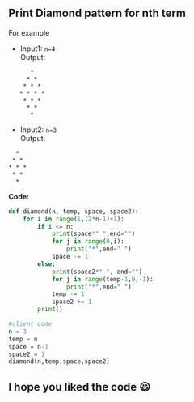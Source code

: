 ## Print Diamond pattern for nth term
For example
* Input1: `n=4`\
Output:
```
      *
     * *
    * * *
   * * * *
    * * *
     * *
      *
``` 
* Input2: `n=3`\
Output:
```
  * 
 * * 
* * * 
 * * 
  * 
``` 
**Code:**
```python
def diamond(n, temp, space, space2):
    for i in range(1,(2*n-1)+1):
        if i <= n:
            print(space*" ",end="")
            for j in range(0,i):
                print("*",end=" ")
            space -= 1
        else:
            print(space2*" ", end="")
            for j in range(temp-1,0,-1):
                print("*",end=" ")
            temp -= 1
            space2 += 1
        print()

#client code
n = 3
temp = n
space = n-1
space2 = 1
diamond(n,temp,space,space2)
```
## I hope you liked the code :smiley:
